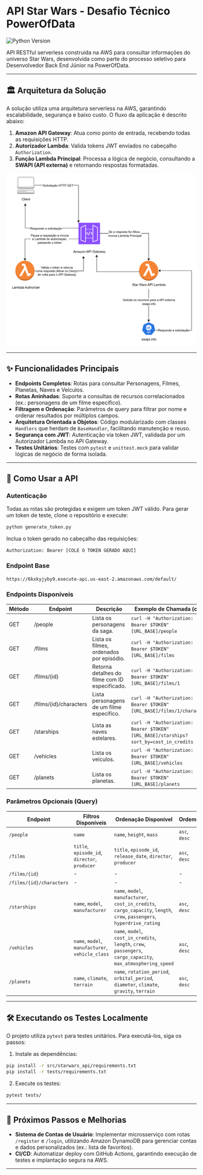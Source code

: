 # API Star Wars - Desafio Técnico PowerOfData

![Python Version](https://img.shields.io/badge/python-3.12-blue.svg)

API RESTful serverless construída na AWS para consultar informações do universo Star Wars, desenvolvida como parte do processo seletivo para Desenvolvedor Back End Júnior na PowerOfData.

---

## 🏛️ Arquitetura da Solução

A solução utiliza uma arquitetura serverless na AWS, garantindo escalabilidade, segurança e baixo custo. O fluxo da aplicação é descrito abaixo:

1. **Amazon API Gateway**: Atua como ponto de entrada, recebendo todas as requisições HTTP.
2. **Autorizador Lambda**: Valida tokens JWT enviados no cabeçalho `Authorization`.
3. **Função Lambda Principal**: Processa a lógica de negócio, consultando a **SWAPI (API externa)** e retornando respostas formatadas.

![Diagrama de Arquitetura](image.png)

---

## ✨ Funcionalidades Principais

- **Endpoints Completos**: Rotas para consultar Personagens, Filmes, Planetas, Naves e Veículos.
- **Rotas Aninhadas**: Suporte a consultas de recursos correlacionados (ex.: personagens de um filme específico).
- **Filtragem e Ordenação**: Parâmetros de query para filtrar por nome e ordenar resultados por múltiplos campos.
- **Arquitetura Orientada a Objetos**: Código modularizado com classes `Handlers` que herdam de `BaseHandler`, facilitando manutenção e reuso.
- **Segurança com JWT**: Autenticação via token JWT, validada por um Autorizador Lambda no API Gateway.
- **Testes Unitários**: Testes com `pytest` e `unittest.mock` para validar lógicas de negócio de forma isolada.

---

## 🚀 Como Usar a API

### Autenticação

Todas as rotas são protegidas e exigem um token JWT válido. Para gerar um token de teste, clone o repositório e execute:

```bash
python generate_token.py
```

Inclua o token gerado no cabeçalho das requisições:

```
Authorization: Bearer [COLE O TOKEN GERADO AQUI]
```

### Endpoint Base

```
https://6kxkyjyby9.execute-api.us-east-2.amazonaws.com/default/
```

### Endpoints Disponíveis

| Método | Endpoint                     | Descrição                                    | Exemplo de Chamada (curl)                                                                 |
|--------|------------------------------|----------------------------------------------|-------------------------------------------------------------------------------------------|
| GET    | /people                      | Lista os personagens da saga.                | `curl -H "Authorization: Bearer $TOKEN" [URL_BASE]/people`                                 |
| GET    | /films                       | Lista os filmes, ordenados por episódio.     | `curl -H "Authorization: Bearer $TOKEN" [URL_BASE]/films`                                  |
| GET    | /films/{id}                  | Retorna detalhes do filme com ID especificado. | `curl -H "Authorization: Bearer $TOKEN" [URL_BASE]/films/1`                              |
| GET    | /films/{id}/characters       | Lista personagens de um filme específico.    | `curl -H "Authorization: Bearer $TOKEN" [URL_BASE]/films/1/characters`                     |
| GET    | /starships                   | Lista as naves estelares.                    | `curl -H "Authorization: Bearer $TOKEN" [URL_BASE]/starships?sort_by=cost_in_credits`      |
| GET    | /vehicles                    | Lista os veículos.                           | `curl -H "Authorization: Bearer $TOKEN" [URL_BASE]/vehicles`                               |
| GET    | /planets                     | Lista os planetas.                           | `curl -H "Authorization: Bearer $TOKEN" [URL_BASE]/planets`                                |

### Parâmetros Opcionais (Query)

| Endpoint             | Filtros Disponíveis                       | Ordenação Disponível                                      | Ordem         |
|----------------------|------------------------------------------|----------------------------------------------------------|---------------|
| `/people`            | `name`                                  | `name`, `height`, `mass`                                 | `asc`, `desc` |
| `/films`             | `title`, `episode_id`, `director`, `producer` | `title`, `episode_id`, `release_date`, `director`, `producer` | `asc`, `desc` |
| `/films/{id}`        | -                                       | -                                                        | -             |
| `/films/{id}/characters` | -                                   | -                                                        | -             |
| `/starships`         | `name`, `model`, `manufacturer`          | `name`, `model`, `manufacturer`, `cost_in_credits`, `cargo_capacity`, `length`, `crew`, `passengers`, `hyperdrive_rating` | `asc`, `desc` |
| `/vehicles`          | `name`, `model`, `manufacturer`, `vehicle_class` | `name`, `model`, `cost_in_credits`, `length`, `crew`, `passengers`, `cargo_capacity`, `max_atmosphering_speed` | `asc`, `desc` |
| `/planets`           | `name`, `climate`, `terrain`             | `name`, `rotation_period`, `orbital_period`, `diameter`, `climate`, `gravity`, `terrain` | `asc`, `desc` |

---

## 🛠️ Executando os Testes Localmente

O projeto utiliza `pytest` para testes unitários. Para executá-los, siga os passos:

1. Instale as dependências:

```bash
pip install -r src/starwars_api/requirements.txt
pip install -r tests/requirements.txt
```

2. Execute os testes:

```bash
pytest tests/
```

---

## 🚀 Próximos Passos e Melhorias

- **Sistema de Contas de Usuário**: Implementar microsserviço com rotas `/register` e `/login`, utilizando Amazon DynamoDB para gerenciar contas e dados personalizados (ex.: lista de favoritos).
- **CI/CD**: Automatizar deploy com GitHub Actions, garantindo execução de testes e implantação segura na AWS.

---
